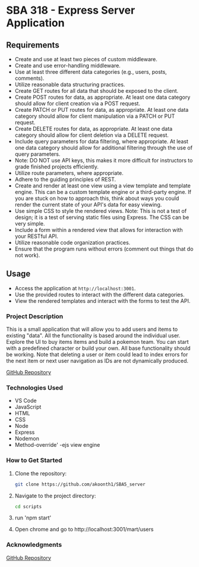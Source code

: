 

# SBA 318 - Express Server Application

## Requirements

- Create and use at least two pieces of custom middleware.
- Create and use error-handling middleware.
- Use at least three different data categories (e.g., users, posts, comments).
- Utilize reasonable data structuring practices.
- Create GET routes for all data that should be exposed to the client.
- Create POST routes for data, as appropriate. At least one data category should allow for client creation via a POST request.
- Create PATCH or PUT routes for data, as appropriate. At least one data category should allow for client manipulation via a PATCH or PUT request.
- Create DELETE routes for data, as appropriate. At least one data category should allow for client deletion via a DELETE request.
- Include query parameters for data filtering, where appropriate. At least one data category should allow for additional filtering through the use of query parameters.
- Note: DO NOT use API keys, this makes it more difficult for instructors to grade finished projects efficiently.
- Utilize route parameters, where appropriate.
- Adhere to the guiding principles of REST.
- Create and render at least one view using a view template and template engine. This can be a custom template engine or a third-party engine. If you are stuck on how to approach this, think about ways you could render the current state of your API's data for easy viewing.
- Use simple CSS to style the rendered views. Note: This is not a test of design; it is a test of serving static files using Express. The CSS can be very simple.
- Include a form within a rendered view that allows for interaction with your RESTful API.
- Utilize reasonable code organization practices.
- Ensure that the program runs without errors (comment out things that do not work).


## Usage

- Access the application at `http://localhost:3001`.
- Use the provided routes to interact with the different data categories.
- View the rendered templates and interact with the forms to test the API.



### Project Description

This is a small application that will allow you to add users and items to existing "data". All the functionality is based around the individual user. Explore the UI to buy items items and build a pokemon team. You can start with a predefined character or build your own. All base functionality should be working. Note that deleting a user or item could lead to index errors for the next item or next user navigation as IDs are not dynamically produced. 


[GitHub Repository](https://github.com/akoonth1/SBA5_server "GitHub SBA5")



### Technologies Used
- VS Code
- JavaScript
- HTML
- CSS
- Node
- Express
- Nodemon
- Method-override'
-ejs view engine

### How to Get Started
1. Clone the repository:
    ```bash
    git clone https://github.com/akoonth1/SBA5_server
    ```
2. Navigate to the project directory:
    ```bash
    cd scripts
    ```
3. run  'npm start'  

4. Open chrome and go to http://localhost:3001/mart/users

### Acknowledgments



[GitHub Repository](https://github.com/akoonth1/SBA5_server "GitHub SBA5")


